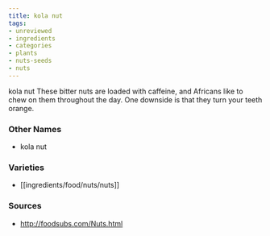 ```yaml
---
title: kola nut
tags:
- unreviewed
- ingredients
- categories
- plants
- nuts-seeds
- nuts
---
```

kola nut These bitter nuts are loaded with caffeine, and Africans like to chew on them throughout the day. One downside is that they turn your teeth orange.

### Other Names

* kola nut

### Varieties

* [[ingredients/food/nuts/nuts]]

### Sources
* http://foodsubs.com/Nuts.html
